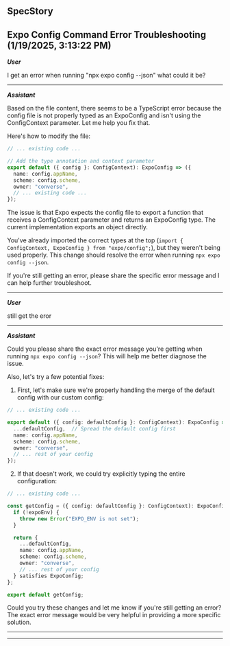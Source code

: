 ## SpecStory

## Expo Config Command Error Troubleshooting (1/19/2025, 3:13:22 PM)

_**User**_

I get an error when running "npx expo config --json" what could it be?

---

_**Assistant**_

Based on the file content, there seems to be a TypeScript error because the config file is not properly typed as an ExpoConfig and isn't using the ConfigContext parameter. Let me help you fix that.

Here's how to modify the file:

```typescript:app.config.ts
// ... existing code ...

// Add the type annotation and context parameter
export default ({ config }: ConfigContext): ExpoConfig => ({
  name: config.appName,
  scheme: config.scheme,
  owner: "converse",
  // ... existing code ...
});
```

The issue is that Expo expects the config file to export a function that receives a ConfigContext parameter and returns an ExpoConfig type. The current implementation exports an object directly.

You've already imported the correct types at the top (`import { ConfigContext, ExpoConfig } from "expo/config";`), but they weren't being used properly. This change should resolve the error when running `npx expo config --json`.

If you're still getting an error, please share the specific error message and I can help further troubleshoot.

---

_**User**_

still get the eror

---

_**Assistant**_

Could you please share the exact error message you're getting when running `npx expo config --json`? This will help me better diagnose the issue.

Also, let's try a few potential fixes:

1. First, let's make sure we're properly handling the merge of the default config with our custom config:

```typescript:app.config.ts
// ... existing code ...

export default ({ config: defaultConfig }: ConfigContext): ExpoConfig => ({
  ...defaultConfig,  // Spread the default config first
  name: config.appName,
  scheme: config.scheme,
  owner: "converse",
  // ... rest of your config
});
```

2. If that doesn't work, we could try explicitly typing the entire configuration:

```typescript:app.config.ts
// ... existing code ...

const getConfig = ({ config: defaultConfig }: ConfigContext): ExpoConfig => {
  if (!expoEnv) {
    throw new Error("EXPO_ENV is not set");
  }

  return {
    ...defaultConfig,
    name: config.appName,
    scheme: config.scheme,
    owner: "converse",
    // ... rest of your config
  } satisfies ExpoConfig;
};

export default getConfig;
```

Could you try these changes and let me know if you're still getting an error? The exact error message would be very helpful in providing a more specific solution.

---



---

